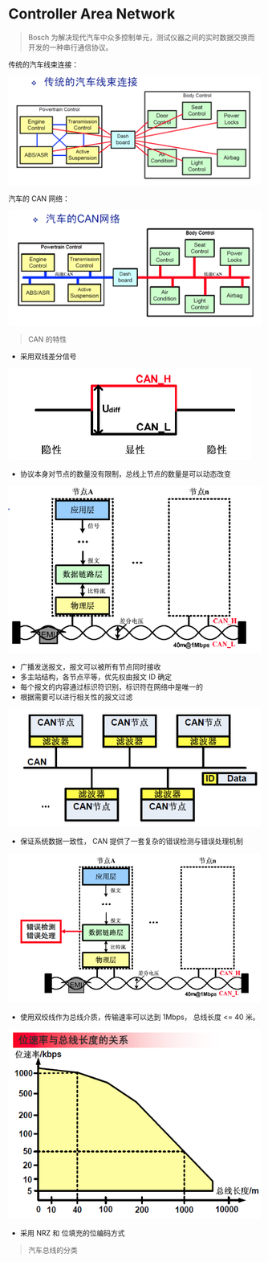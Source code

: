 # Controller Area Network

> Bosch 为解决现代汽车中众多控制单元，测试仪器之间的实时数据交换而开发的一种串行通信协议。

传统的汽车线束连接：

![传统的汽车线束连接](can1.PNG)

汽车的 CAN 网络：

![汽车的 CAN 网络](can2.PNG)

> CAN 的特性

* 采用双线差分信号

![双线差分信号](can3.PNG)

* 协议本身对节点的数量没有限制，总线上节点的数量是可以动态改变

![协议](can4.PNG)

* 广播发送报文，报文可以被所有节点同时接收
* 多主站结构，各节点平等，优先权由报文 ID 确定
* 每个报文的内容通过标识符识别，标识符在网络中是唯一的
* 根据需要可以进行相关性的报文过滤

![CAN 示意](can5.PNG)

*  保证系统数据一致性， CAN 提供了一套复杂的错误检测与错误处理机制

![CAN 数据一致性](can6.PNG)

* 使用双绞线作为总线介质，传输速率可以达到 1Mbps， 总线长度 <= 40 米。

![位速率长度](can7.PNG)

* 采用 NRZ 和 位填充的位编码方式

> 汽车总线的分类
